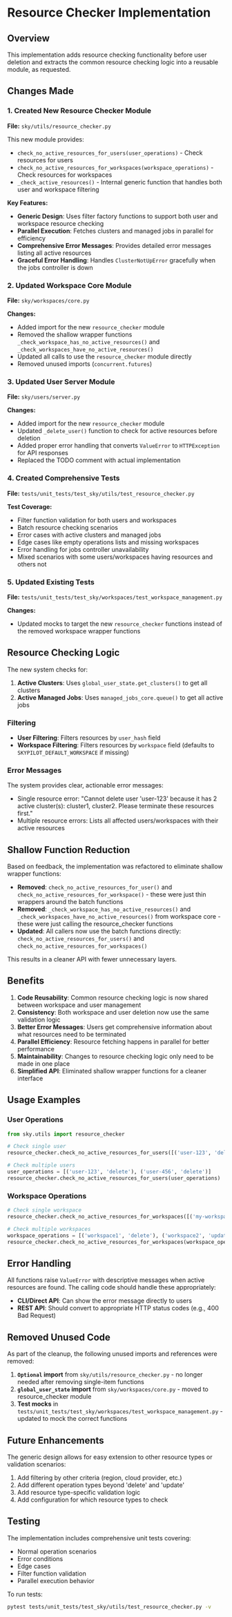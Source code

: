 # Resource Checker Implementation

## Overview

This implementation adds resource checking functionality before user deletion and extracts the common resource checking logic into a reusable module, as requested.

## Changes Made

### 1. Created New Resource Checker Module

**File:** `sky/utils/resource_checker.py`

This new module provides:
- `check_no_active_resources_for_users(user_operations)` - Check resources for users
- `check_no_active_resources_for_workspaces(workspace_operations)` - Check resources for workspaces
- `_check_active_resources()` - Internal generic function that handles both user and workspace filtering

**Key Features:**
- **Generic Design**: Uses filter factory functions to support both user and workspace resource checking
- **Parallel Execution**: Fetches clusters and managed jobs in parallel for efficiency
- **Comprehensive Error Messages**: Provides detailed error messages listing all active resources
- **Graceful Error Handling**: Handles `ClusterNotUpError` gracefully when the jobs controller is down

### 2. Updated Workspace Core Module

**File:** `sky/workspaces/core.py`

**Changes:**
- Added import for the new `resource_checker` module
- Removed the shallow wrapper functions `_check_workspace_has_no_active_resources()` and `_check_workspaces_have_no_active_resources()`
- Updated all calls to use the `resource_checker` module directly
- Removed unused imports (`concurrent.futures`)

### 3. Updated User Server Module

**File:** `sky/users/server.py`

**Changes:**
- Added import for the new `resource_checker` module
- Updated `_delete_user()` function to check for active resources before deletion
- Added proper error handling that converts `ValueError` to `HTTPException` for API responses
- Replaced the TODO comment with actual implementation

### 4. Created Comprehensive Tests

**File:** `tests/unit_tests/test_sky/utils/test_resource_checker.py`

**Test Coverage:**
- Filter function validation for both users and workspaces
- Batch resource checking scenarios
- Error cases with active clusters and managed jobs
- Edge cases like empty operations lists and missing workspaces
- Error handling for jobs controller unavailability
- Mixed scenarios with some users/workspaces having resources and others not

### 5. Updated Existing Tests

**File:** `tests/unit_tests/test_sky/workspaces/test_workspace_management.py`

**Changes:**
- Updated mocks to target the new `resource_checker` functions instead of the removed workspace wrapper functions

## Resource Checking Logic

The new system checks for:

1. **Active Clusters**: Uses `global_user_state.get_clusters()` to get all clusters
2. **Active Managed Jobs**: Uses `managed_jobs_core.queue()` to get all active jobs

### Filtering

- **User Filtering**: Filters resources by `user_hash` field
- **Workspace Filtering**: Filters resources by `workspace` field (defaults to `SKYPILOT_DEFAULT_WORKSPACE` if missing)

### Error Messages

The system provides clear, actionable error messages:

- Single resource error: "Cannot delete user 'user-123' because it has 2 active cluster(s): cluster1, cluster2. Please terminate these resources first."
- Multiple resource errors: Lists all affected users/workspaces with their active resources

## Shallow Function Reduction

Based on feedback, the implementation was refactored to eliminate shallow wrapper functions:

- **Removed**: `check_no_active_resources_for_user()` and `check_no_active_resources_for_workspace()` - these were just thin wrappers around the batch functions
- **Removed**: `_check_workspace_has_no_active_resources()` and `_check_workspaces_have_no_active_resources()` from workspace core - these were just calling the resource_checker functions
- **Updated**: All callers now use the batch functions directly: `check_no_active_resources_for_users()` and `check_no_active_resources_for_workspaces()`

This results in a cleaner API with fewer unnecessary layers.

## Benefits

1. **Code Reusability**: Common resource checking logic is now shared between workspace and user management
2. **Consistency**: Both workspace and user deletion now use the same validation logic
3. **Better Error Messages**: Users get comprehensive information about what resources need to be terminated
4. **Parallel Efficiency**: Resource fetching happens in parallel for better performance
5. **Maintainability**: Changes to resource checking logic only need to be made in one place
6. **Simplified API**: Eliminated shallow wrapper functions for a cleaner interface

## Usage Examples

### User Operations
```python
from sky.utils import resource_checker

# Check single user
resource_checker.check_no_active_resources_for_users([('user-123', 'delete')])

# Check multiple users
user_operations = [('user-123', 'delete'), ('user-456', 'delete')]
resource_checker.check_no_active_resources_for_users(user_operations)
```

### Workspace Operations
```python
# Check single workspace
resource_checker.check_no_active_resources_for_workspaces([('my-workspace', 'delete')])

# Check multiple workspaces  
workspace_operations = [('workspace1', 'delete'), ('workspace2', 'update')]
resource_checker.check_no_active_resources_for_workspaces(workspace_operations)
```

## Error Handling

All functions raise `ValueError` with descriptive messages when active resources are found. The calling code should handle these appropriately:

- **CLI/Direct API**: Can show the error message directly to users
- **REST API**: Should convert to appropriate HTTP status codes (e.g., 400 Bad Request)

## Removed Unused Code

As part of the cleanup, the following unused imports and references were removed:

1. **`Optional` import** from `sky/utils/resource_checker.py` - no longer needed after removing single-item functions
2. **`global_user_state` import** from `sky/workspaces/core.py` - moved to resource_checker module
3. **Test mocks** in `tests/unit_tests/test_sky/workspaces/test_workspace_management.py` - updated to mock the correct functions

## Future Enhancements

The generic design allows for easy extension to other resource types or validation scenarios:

1. Add filtering by other criteria (region, cloud provider, etc.)
2. Add different operation types beyond 'delete' and 'update'
3. Add resource type-specific validation logic
4. Add configuration for which resource types to check

## Testing

The implementation includes comprehensive unit tests covering:
- Normal operation scenarios
- Error conditions
- Edge cases
- Filter function validation
- Parallel execution behavior

To run tests:
```bash
pytest tests/unit_tests/test_sky/utils/test_resource_checker.py -v
```